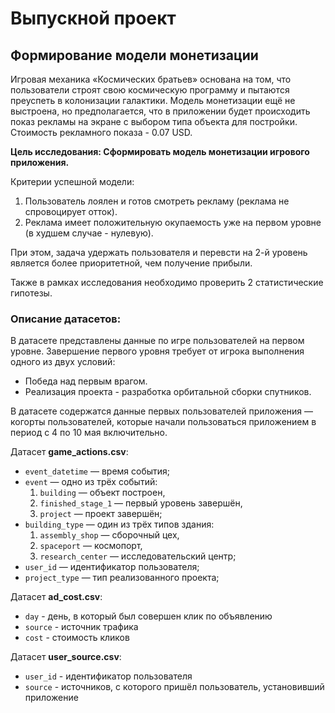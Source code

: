 # Выпускной проект
## Формирование модели монетизации 

Игровая механика «Космических братьев» основана на том, что пользователи строят свою космическую программу и пытаются преуспеть в колонизации галактики. Модель монетизации ещё не выстроена, но предполагается, что в приложении будет происходить показ рекламы на экране с выбором типа объекта для постройки. Стоимость рекламного показа - 0.07 USD.

**Цель исследования: Сформировать модель монетизации игрового приложения.**

Критерии успешной модели:
1. Пользователь лоялен и готов смотреть рекламу (реклама не спровоцирует отток).
2. Реклама имеет положительную окупаемость уже на первом уровне (в худшем случае - нулевую).

При этом, задача удержать пользователя и перевсти на 2-й уровень является более приоритетной, чем получение прибыли.

Также в рамках исследования необходимо проверить 2 статистические гипотезы.

### **Описание датасетов:**

В датасете представлены данные по игре пользователей на первом уровне. Завершение первого уровня требует от игрока выполнения одного из двух условий:

- Победа над первым врагом.
- Реализация проекта - разработка орбитальной сборки спутников.

В датасете содержатся данные первых пользователей приложения — когорты пользователей, которые начали пользоваться приложением в период с 4 по 10 мая включительно.

Датасет **game_actions.csv**:

- `event_datetime` — время события;
- `event` — одно из трёх событий:
    1. `building` — объект построен,
    2. `finished_stage_1` — первый уровень завершён,
    3. `project` — проект завершён;
- `building_type` — один из трёх типов здания:
    1. `assembly_shop` — сборочный цех,
    2. `spaceport` — космопорт,
    3. `research_center` — исследовательский центр;
- `user_id` — идентификатор пользователя;
- `project_type` — тип реализованного проекта;

Датасет **ad_cost.csv**:

- `day` - день, в который был совершен клик по объявлению
- `source` - источник трафика
- `cost` - стоимость кликов

Датасет **user_source.csv**:

- `user_id` - идентификатор пользователя
- `source` - источников, с которого пришёл пользователь, установивший приложение
